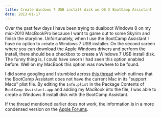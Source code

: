 ```yaml
---
title: Create Windows 7 USB install disk on OS X BootCamp Assistant
date: 2013-01-17
---
```



Over the past few days I have been trying to dualboot Windows 8 on my mid-2010 MacBookPro because I want to game out to some Skyrim and finish the storyline. Unfortunately, when I use the BootCamp Assistant I have no option to create a Windows 7 USB installer. On the second screen where you can download the Apple Windows drivers and perform the install, there should be a checkbox to create a Windows 7 USB install disk. The funny thing is, I could have sworn I had seen this option enabled before. Well on my MacBook this option was nowhere to be found.

<!-- break -->

I did some googling and I stumbled across [this thread](http://www.codez4mac.com/forum/viewtopic.php?f=212&t=61921) which outlines that the BootCamp Assistant does not have the current Mac in its "support Macs" plist file. By editing the `Info.plist` in the Package Contents of `BootCamp Assistant.app` and adding my MacBook into the file, I was able to create a Windows 8 install disk with the BootCamp Assistant.

If the thread mentioned earlier does not work, the information is in a more condensed version on the [Apple Forums](https://discussions.apple.com/thread/3435734?start=15&tstart=0).
